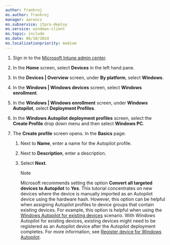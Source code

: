 ```yaml
---
author: frankroj
ms.author: frankroj
manager: aaroncz
ms.subservice: itpro-deploy
ms.service: windows-client
ms.topic: include
ms.date: 06/18/2024
ms.localizationpriority: medium
---
```


<!-- This file is shared by the following articles:

pre-provisioning/azure-ad-join-autopilot-profile.md
pre-provisioning/hybrid-azure-ad-join-autopilot-profile.md
self-deploying/self-deploying-autopilot-profile.md
user-driven/azure-ad-join-autopilot-profile.md
user-driven/hybrid-azure-ad-join-autopilot-profile.md

Headings are driven by article context. -->

1. Sign in to the [Microsoft Intune admin center](https://go.microsoft.com/fwlink/?linkid=2109431).

2. In the **Home** screen, select **Devices** in the left hand pane.

3. In the **Devices | Overview** screen, under **By platform**, select **Windows**.

4. In the **Windows | Windows devices** screen, select **Windows enrollment**.

5. In the **Windows | Windows enrollment** screen, under **Windows Autopilot**, select **Deployment Profiles**.

6. In the **Windows Autopilot deployment profiles** screen, select the **Create Profile** drop down menu and then select **Windows PC**.

7. The **Create profile** screen opens. In the **Basics** page:

   1. Next to **Name**, enter a name for the Autopilot profile.

   2. Next to **Description**, enter a description.

   3. Select **Next**.

      > [!NOTE]
      >
      > Microsoft recommends setting the option **Convert all targeted devices to Autopilot** to **Yes**. This tutorial concentrates on new devices where the device is manually imported as an Autopilot device using the hardware hash. However, this option can be helpful when assigning Autopilot profiles to device groups that contain existing devices. For example, this option is helpful when using the [Windows Autopilot for existing devices](../existing-devices/existing-devices-workflow.md) scenario. With Windows Autopilot for existing devices, existing devices might need to be registered as an Autopilot device after the Autopilot deployment completes. For more information, see [Register device for Windows Autopilot](../existing-devices/register-device.md).
